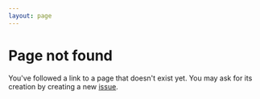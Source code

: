 ```yaml
---
layout: page
---
```


# Page not found

You've followed a link to a page that doesn't exist yet. You may ask for its creation by creating a new <a href="https://github.com/powsybl/powsybl.github.io/issues">issue</a>.
